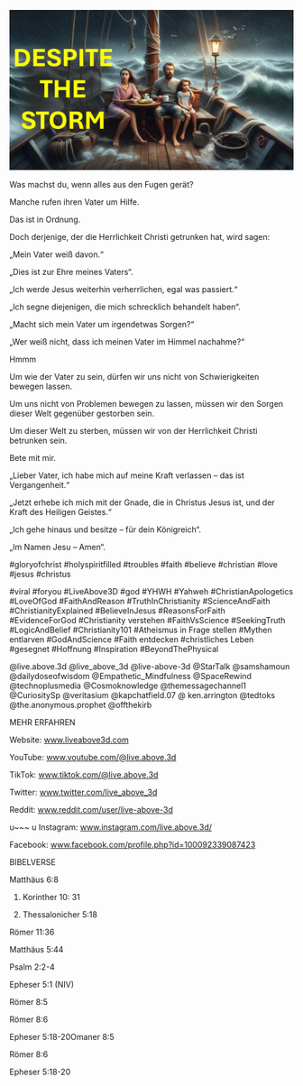 ![Video cover image](../cover.jpg "cover photo")

Was machst du, wenn alles aus den Fugen gerät?

Manche rufen ihren Vater um Hilfe.

Das ist in Ordnung.

Doch derjenige, der die Herrlichkeit Christi getrunken hat, wird sagen:

„Mein Vater weiß davon.“

„Dies ist zur Ehre meines Vaters“.

„Ich werde Jesus weiterhin verherrlichen, egal was passiert.“

„Ich segne diejenigen, die mich schrecklich behandelt haben“.

„Macht sich mein Vater um irgendetwas Sorgen?“

„Wer weiß nicht, dass ich meinen Vater im Himmel nachahme?“

Hmmm

Um wie der Vater zu sein, dürfen wir uns nicht von Schwierigkeiten bewegen lassen.

Um uns nicht von Problemen bewegen zu lassen, müssen wir den Sorgen dieser Welt gegenüber gestorben sein.

Um dieser Welt zu sterben, müssen wir von der Herrlichkeit Christi betrunken sein.

Bete mit mir.

„Lieber Vater, ich habe mich auf meine Kraft verlassen – das ist Vergangenheit.“

„Jetzt erhebe ich mich mit der Gnade, die in Christus Jesus ist, und der Kraft des Heiligen Geistes.“

„Ich gehe hinaus und besitze – für dein Königreich“.

„Im Namen Jesu – Amen“.

#gloryofchrist #holyspiritfilled #troubles #faith #believe #christian #love #jesus #christus

#viral #foryou #LiveAbove3D #god #YHWH #Yahweh #ChristianApologetics #LoveOfGod #FaithAndReason #TruthInChristianity #ScienceAndFaith #ChristianityExplained #BelieveInJesus #ReasonsForFaith #EvidenceForGod #Christianity verstehen #FaithVsScience #SeekingTruth #LogicAndBelief #Christianity101 #Atheismus in Frage stellen #Mythen entlarven #GodAndScience #Faith entdecken #christliches Leben #gesegnet #Hoffnung #Inspiration #BeyondThePhysical

@live.above.3d @live_above_3d @live-above-3d @StarTalk @samshamoun @dailydoseofwisdom @Empathetic_Mindfulness @SpaceRewind @technoplusmedia @Cosmoknowledge @themessagechannel1 @CuriositySp @veritasium @kapchatfield.07 @ ken.arrington @tedtoks @the.anonymous.prophet @offthekirb

MEHR ERFAHREN

Website: www.liveabove3d.com

YouTube: www.youtube.com/@live.above.3d

TikTok: www.tiktok.com/@live.above.3d

Twitter: www.twitter.com/live_above_3d

Reddit: www.reddit.com/user/live-above-3d

u~~~ u Instagram: www.instagram.com/live.above.3d/

Facebook: www.facebook.com/profile.php?id=100092339087423

BIBELVERSE

Matthäus 6:8

1. Korinther 10: 31

1. Thessalonicher 5:18

Römer 11:36

Matthäus 5:44

Psalm 2:2-4

Epheser 5:1 (NIV)

Römer 8:5

Römer 8:6

Epheser 5:18-20Omaner 8:5

Römer 8:6

Epheser 5:18-20
